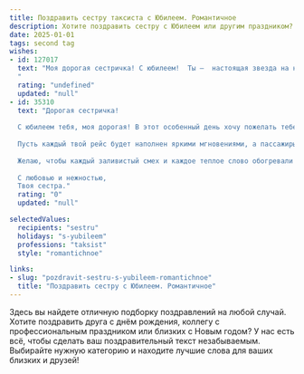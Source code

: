 ```yaml
---
title: Поздравить сестру таксиста с Юбилеем. Романтичное
description: Хотите поздравить сестру с Юбилеем или другим праздником? Наш ИИ создаст незабываемое поздравление, а вы обязательно выделитесь среди других.  
date: 2025-01-01
tags: second tag
wishes:
- id: 127017
  text: "Моя дорогая сестричка! С юбилеем!  Ты –  настоящая звезда на ночном небе,  ярко сияющая своей добротой и сердечностью.  Твоя профессия таксиста – это романтика дорог,  встреча с разными людьми,  возможность дарить им частичку своего тепла. Пусть каждый твой маршрут будет наполнен радостью,  а пассажиры – благодарностью.  Желаю тебе  безграничного счастья,  любви, которая согревает сильнее солнечных лучей, и исполнения всех самых заветных желаний.  С юбилеем!
  "
  rating: "undefined"
  updated: "null"
- id: 35310
  text: "Дорогая сестричка!
  
  С юбилеем тебя, моя дорогая! В этот особенный день хочу пожелать тебе любви, счастья и вдохновения на каждом повороте жизни. Ты – не просто таксист, ты настоящая навигатор судьбы, умело прокладывающая свои маршруты к мечтам и целям.
  
  Пусть каждый твой рейс будет наполнен яркими мгновениями, а пассажиры дарят тебе улыбки и радость. Ты — как звезда, освещающая путь, и я горжусь, что у меня есть такая чудесная сестра.
  
  Желаю, чтобы каждый заливистый смех и каждое теплое слово обогревали твою душу. Пусть твое сердце всегда будет запасным колесом для любви, а каждая остановка приносит только счастье и тепло.
  
  С любовью и нежностью,
  Твоя сестра."
  rating: "0"
  updated: "null"

selectedValues:
  recipients: "sestru"
  holidays: "s-yubileem"
  professions: "taksist"
  style: "romantichnoe"

links:
- slug: "pozdravit-sestru-s-yubileem-romantichnoe"
  title: "Поздравить сестру с Юбилеем. Романтичное"
---
```


Здесь вы найдете отличную подборку поздравлений на любой случай. 
Хотите поздравить друга с днём рождения, коллегу с профессиональным праздником или близких с Новым годом? У нас есть всё, чтобы сделать ваш поздравительный текст незабываемым. Выбирайте нужную категорию и находите лучшие слова для ваших близких и друзей!
